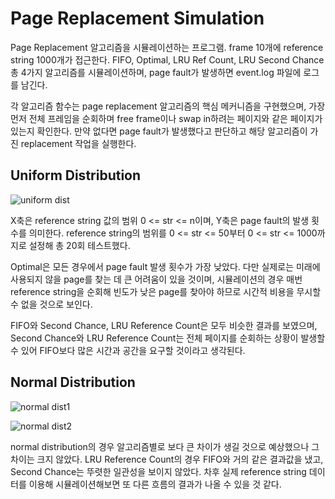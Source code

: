 # Page Replacement Simulation

Page Replacement 알고리즘을 시뮬레이션하는 프로그램. frame 10개에 reference string 1000개가 접근한다. FIFO, Optimal, LRU Ref Count, LRU Second Chance 총 4가지 알고리즘를 시뮬레이션하며, page fault가 발생하면 event.log 파일에 로그를 남긴다.

각 알고리즘 함수는 page replacement 알고리즘의 핵심 메커니즘을 구현했으며, 가장 먼저 전체 프레임을 순회하며 free frame이나 swap in하려는 페이지와 같은 페이지가 있는지 확인한다. 만약 없다면 page fault가 발생했다고 판단하고 해당 알고리즘이 가진 replacement 작업을 실행한다.

## Uniform Distribution

![uniform dist](https://user-images.githubusercontent.com/6410412/56424538-a82f0080-62eb-11e9-9a9e-f7425faf824d.PNG)

X축은 reference string 값의 범위 0 <= str <= n이며, Y축은 page fault의 발생 횟수를 의미한다. reference string의 범위를 0 <= str <= 50부터 0 <= str <= 1000까지로 설정해 총 20회 테스트했다.

Optimal은 모든 경우에서 page fault 발생 횟수가 가장 낮았다. 다만 실제로는 미래에 사용되지 않을 page를 찾는 데 큰 어려움이 있을 것이며, 시뮬레이션의 경우 매번 reference string을 순회해 빈도가 낮은 page를 찾아야 하므로 시간적 비용을 무시할 수 없을 것으로 보인다.

FIFO와 Second Chance, LRU Reference Count은 모두 비슷한 결과를 보였으며, Second Chance와 LRU Reference Count는 전체 페이지를 순회하는 상황이 발생할 수 있어 FIFO보다 많은 시간과 공간을 요구할 것이라고 생각된다.


## Normal Distribution

![normal dist1](https://user-images.githubusercontent.com/6410412/56424533-9f3e2f00-62eb-11e9-94b2-e124870d57d1.PNG)

![normal dist2](https://user-images.githubusercontent.com/6410412/56424536-a5cca680-62eb-11e9-9dc9-b8d0afdbe8e5.PNG)

normal distribution의 경우 알고리즘별로 보다 큰 차이가 생길 것으로 예상했으나 그 차이는 크지 않았다. LRU Reference Count의 경우 FIFO와 거의 같은 결과값을 냈고, Second Chance는 뚜렷한 일관성을 보이지 않았다. 차후 실제 reference string 데이터를 이용해 시뮬레이션해보면 또 다른 흐름의 결과가 나올 수 있을 것 같다.
